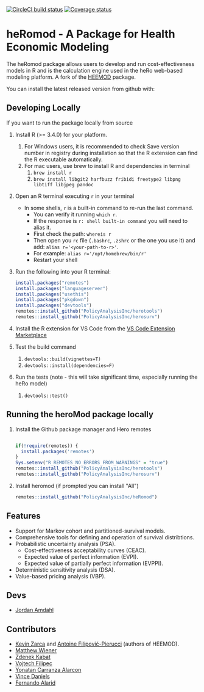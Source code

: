  <!-- badges: start -->

[![CircleCI build status](https://circleci.com/gh/PolicyAnalysisInc/heRoMod.svg?style=svg)](https://circleci.com/gh/PolicyAnalysisInc/heRoMod)
[![Coverage status](https://codecov.io/gh/PolicyAnalysisInc/heRoMod/branch/master/graph/badge.svg)](https://codecov.io/github/PolicyAnalysisInc/heRoMod?branch=master)

  <!-- badges: end -->

# heRomod - A Package for Health Economic Modeling

The heRomod package allows users to develop and run cost-effectiveness models in R and is the calculation engine used in the heRo web-based modeling platform. A fork of the [HEEMOD](https://www.rdocumentation.org/packages/heemod/versions/1.0.1) package.

You can install the latest released version from github with:

## Developing Locally

If you want to run the package locally from source

1. Install R (>= 3.4.0) for your platform.
    1. For Windows users, it is recommended to check Save version number in registry during installation so that the R extension can find the R executable automatically.
    1. For mac users, use brew to install R and dependencies in terminal
        1. `brew install r`
        1. `brew install libgit2 harfbuzz fribidi freetype2 libpng libtiff libjpeg pandoc`
1. Open an R terminal executing `r` in your terminal

    - In some shells, `r` is a built-in command to re-run the last command.
        - You can verify it running `which r`.
        - If the response is `r: shell built-in command` you will need to alias it.
        - First check the path: `whereis r`
        - Then open you `rc` file (`.bashrc`, `.zshrc` or the one you use it) and add:
          `alias r='<your-path-to-r>'`.
        - For example: `alias r='/opt/homebrew/bin/r'`
        - Restart your shell

1. Run the following into your R terminal:

    ```r
    install.packages("remotes")
    install.packages("languageserver")
    install.packages("usethis")
    install.packages("pkgdown")
    install.packages("devtools")
    remotes::install_github("PolicyAnalysisInc/herotools")
    remotes::install_github("PolicyAnalysisInc/herosurv")
    ```

1. Install the R extension for VS Code from the [VS Code Extension Marketplace](https://marketplace.visualstudio.com/items?itemName=reditorsupport.r)

1. Test the build command
    1. `devtools::build(vignettes=T)`
    1. `devtools::install(dependencies=F)`
1. Run the tests (note - this will take significant time, especially running the heRo model)
    1. `devtools::test()`

## Running the heroMod package locally

1. Install the Github package manager and Hero remotes

    ```r

    if(!require(remotes)) {
      install.packages('remotes')
    }
    Sys.setenv("R_REMOTES_NO_ERRORS_FROM_WARNINGS" = "true")
    remotes::install_github("PolicyAnalysisInc/herotools")
    remotes::install_github("PolicyAnalysisInc/herosurv")
    ```

1. Install heromod (if prompted you can install "All")
    ```r
    remotes::install_github("PolicyAnalysisInc/heRomod")
    ```

## Features

-   Support for Markov cohort and partitioned-survival models.
-   Comprehensive tools for defining and operation of survival distribtions.
-   Probabilistic uncertainty analysis (PSA).
    -   Cost-effectiveness acceptability curves (CEAC).
    -   Expected value of perfect information (EVPI).
    -   Expected value of partially perfect information (EVPPI).
-   Deterministic sensitivity analysis (DSA).
-   Value-based pricing analysis (VBP).

## Devs

-   [Jordan Amdahl](https://github.com/jrdnmdhl)

## Contributors

-   [Kevin Zarca](http://www.urc-eco.fr/Kevin-ZARCA,402) and [Antoine Filipović-Pierucci](https://pierucci.org) (authors of HEEMOD).
-   [Matthew Wiener](https://github.com/MattWiener)
-   [Zdenek Kabat](https://github.com/zkabat)
-   [Vojtech Filipec](https://github.com/vojtech-filipec)
-   [Yonatan Carranza Alarcon](https://github.com/salmuz)
-   [Vince Daniels](https://github.com/daniels4321)
-   [Fernando Alarid](https://github.com/feralaes)
